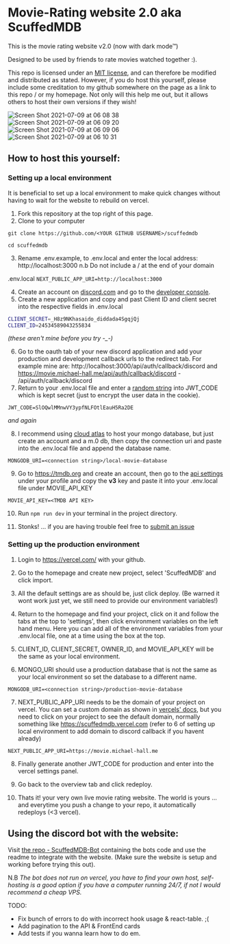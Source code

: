 # Movie-Rating website 2.0 aka ScuffedMDB

This is the movie rating website v2.0 (now with dark mode&trade;)

Designed to be used by friends to rate movies watched together :).

This repo is licensed under an [MIT license](https://github.com/mah51/ScuffedMDB/blob/main/LICENSE), and can therefore be modified and distributed as stated. However, if you do host this yourself, please include some creditation to my github somewhere on the page as a link to this repo / or my homepage. Not only will this help me out, but it allows others to host their own versions if they wish!

![Screen Shot 2021-07-09 at 06 08 38](https://user-images.githubusercontent.com/47287285/125026289-25392280-e07c-11eb-979a-67769c36c4ea.png)
![Screen Shot 2021-07-09 at 06 09 20](https://user-images.githubusercontent.com/47287285/125026321-371ac580-e07c-11eb-9881-1ec8a70c0f23.png)
![Screen Shot 2021-07-09 at 06 09 06](https://user-images.githubusercontent.com/47287285/125026308-2f5b2100-e07c-11eb-873e-2eabcf0906fb.png)
![Screen Shot 2021-07-09 at 06 10 31](https://user-images.githubusercontent.com/47287285/125026394-616c8300-e07c-11eb-9678-a6e497119b7d.png)


## How to host this yourself:

### Setting up a local environment

It is beneficial to set up a local environment to make quick changes without having to wait for the website to rebuild on vercel.

1. Fork this repository at the top right of this page.
2. Clone to your computer 

`git clone https://github.com/<YOUR GITHUB USERNAME>/scuffedmdb`

`cd scuffedmdb`

3. Rename .env.example, to .env.local and enter the local address: http://localhost:3000  n.b Do not include a / at the end of your domain

.env.local
`NEXT_PUBLIC_APP_URI=http://localhost:3000`

4. Create an account on [discord.com](https://discord.com) and go to the [developer console](https://discord.com/developers).
5. Create a new application and copy and past Client ID and client secret into the respective fields in .env.local 

```bash
CLIENT_SECRET=_H8z9NKhasaido_diddada4SgqjQj
CLIENT_ID=24534589043255834
```
_(these aren't mine before you try -\_-)_ 

6. Go to the oauth tab of your new discord application and add your production and development callback urls to the redirect tab. For example mine are: http://localhost:3000/api/auth/callback/discord and https://movie.michael-hall.me/api/auth/callback/discord - <yourdomain>/api/auth/callback/discord
7. Return to your .env.local file and enter a [random string](https://onlinerandomtools.com/generate-random-string) into JWT_CODE which is kept secret (just to encrypt the user data in the cookie).
  
`JWT_CODE=SlOQwlMMnwVY3ypfNLFOtlEauH5Ra2DE`
  
_and again_  
  
8. I recommend using [cloud atlas](https://www.mongodb.com/cloud/atlas) to host your mongo database, but just create an account and a m.0 db, then copy the connection uri and paste into the .env.local file and append the database name.
 
 `MONGODB_URI=<connection string>/local-movie-database`
 
9. Go to https://tmdb.org and create an account, then go to the [api settings](https://www.themoviedb.org/settings/api) under your profile and copy the **v3** key and paste it into your .env.local file under MOVIE_API_KEY
  
`MOVIE_API_KEY=<TMDB API KEY>`
  
10. Run `npm run dev` in your terminal in the project directory.
  
11. Stonks! ... if you are having trouble feel free to [submit an issue](https://github.com/mah51/ScuffedMDB/issues/new)
  
### Setting up the production environment

1. Login to https://vercel.com/ with your github.

2. Go to the homepage and create new project, select 'ScuffedMDB' and click import. 

3. All the default settings are as should be, just click deploy. (Be warned it wont work just yet, we still need to provide our environment variables!)
  
4. Return to the homepage and find your project, click on it and follow the tabs at the top to 'settings', then click environment variables on the left hand menu. Here you can add all of the environment variables from your .env.local file, one at a time using the box at the top.
  
5. CLIENT_ID, CLIENT_SECRET, OWNER_ID, and MOVIE_API_KEY will be the same as your local environment.
  
6. MONGO_URI should use a production database that is not the same as your local environment so set the database to a different name.

 `MONGODB_URI=<connection string>/production-movie-database`
  
7. NEXT_PUBLIC_APP_URI needs to be the domain of your project on vercel. You can set a custom domain as shown in [vercels' docs](https://vercel.com/docs/custom-domains), but you need to click on your project to see the default domain, normally something like https://scuffedmdb.vercel.com (refer to 6 of setting up local environment to add domain to discord callback if you havent already)
  
`NEXT_PUBLIC_APP_URI=https://movie.michael-hall.me`
 
 8. Finally generate another JWT_CODE for production and enter into the vercel settings panel. 
  
 9. Go back to the overview tab and click redeploy.
  
 10. Thats it! your very own live movie rating website. The world is yours ... and everytime you push a change to your repo, it automatically redeploys (<3 vercel).

## Using the discord bot with the website:

Visit [the repo - ScuffedMDB-Bot](https://github.com/mah51/scuffedmdb-bot) containing the bots code and use the readme to integrate with the website. (Make sure the website is setup and working before trying this out).
  
N.B _The bot does not run on vercel, you have to find your own host, self-hosting is a good option if you have a computer running 24/7, if not I would recommend a cheap VPS._

TODO:


- Fix bunch of errors to do with incorrect hook usage & react-table. ;(
- Add pagination to the API & FrontEnd cards
- Add tests if you wanna learn how to do em.
